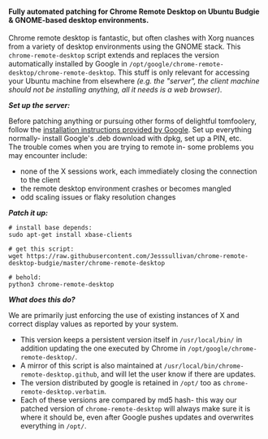 
#### Fully automated patching for Chrome Remote Desktop on Ubuntu Budgie & GNOME-based desktop environments.


Chrome remote desktop is fantastic, but often clashes with Xorg nuances from a variety of desktop environments using the GNOME stack.  This `chrome-remote-desktop` script extends and replaces the version automatically installed by Google in `/opt/google/chrome-remote-desktop/chrome-remote-desktop`. This stuff is only relevant for accessing your Ubuntu machine from elsewhere *(e.g. the "server", the client machine should not be installing anything, all it needs is a web browser)*.



***Set up the server:***

Before patching anything or pursuing other forms of delightful tomfoolery, follow the [installation instructions provided by Google](https://remotedesktop.google.com/access/).  Set up everything normally- install Google's .deb download with dpkg, set up a PIN, etc.   
The trouble comes when you are trying to remote in- some problems you may encounter include:
- none of the X sessions work, each immediately closing the connection to the client
- the remote desktop environment crashes or becomes mangled
- odd scaling issues or flaky resolution changes


***Patch it up:***

```
# install base depends:
sudo apt-get install xbase-clients

# get this script:
wget https://raw.githubusercontent.com/Jesssullivan/chrome-remote-desktop-budgie/master/chrome-remote-desktop

# behold:
python3 chrome-remote-desktop
```

***What does this do?***

We are primarily just enforcing the use of existing instances of X and correct display values as reported by your system.

- This version keeps a persistent version itself in `/usr/local/bin/` in addition updating the one executed by Chrome in `/opt/google/chrome-remote-desktop/`.        
- A mirror of this script is also maintained at `/usr/local/bin/chrome-remote-desktop.github`, and will let the user know if there are updates.   
- The version distributed by google is retained in `/opt/` too as `chrome-remote-desktop.verbatim`.   
- Each of these versions are compared by md5 hash- this way our patched version of `chrome-remote-desktop` will always make sure it is where it should be, even after Google pushes updates and overwrites everything in `/opt/`.

